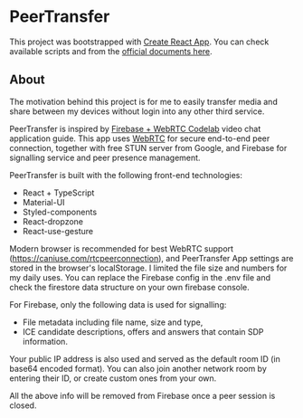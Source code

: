 # PeerTransfer

This project was bootstrapped with [Create React App](https://github.com/facebook/create-react-app). You can check available scripts and from the [official documents here](https://create-react-app.dev/docs/getting-started).

## About

The motivation behind this project is for me to easily transfer media and share between my devices without login into any other third service.

PeerTransfer is inspired by [Firebase + WebRTC Codelab](https://webrtc.org/getting-started/overview) video chat application guide. This app uses [WebRTC](https://webrtc.org/) for secure end-to-end peer connection, together with free STUN server from Google, and Firebase for signalling service and peer presence management.

PeerTransfer is built with the following front-end technologies:
- React + TypeScript
- Material-UI
- Styled-components
- React-dropzone
- React-use-gesture

Modern browser is recommended for best WebRTC support (https://caniuse.com/rtcpeerconnection), and PeerTransfer App settings are stored in the browser's localStorage. I limited the file size and numbers for my daily uses. You can replace the Firebase config in the .env file and check the firestore data structure on your own firebase console. 

For Firebase, only the following data is used for signalling:

- File metadata including file name, size and type,
- ICE candidate descriptions, offers and answers that contain SDP information.

Your public IP address is also used and served as the default room ID (in base64 encoded format). You can also join another network room by entering their ID, or create custom ones from your own.

All the above info will be removed from Firebase once a peer session is closed.
